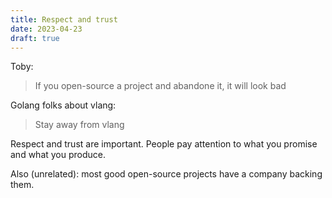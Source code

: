 ```yaml
---
title: Respect and trust
date: 2023-04-23
draft: true
---
```


Toby:

> If you open-source a project and abandone it, it will look bad

Golang folks about vlang:

> Stay away from vlang

Respect and trust are important.
People pay attention to what you promise and what you produce.

Also (unrelated): most good open-source projects have a company backing them.